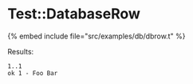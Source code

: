 # Test::DatabaseRow

{% embed include file="src/examples/db/dbrow.t" %}


Results:



```
1..1
ok 1 - Foo Bar
```



